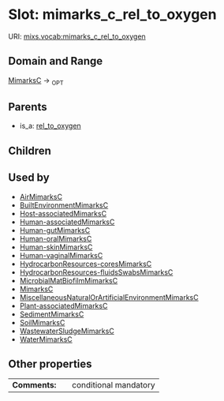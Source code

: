 
# Slot: mimarks_c_rel_to_oxygen




URI: [mixs.vocab:mimarks_c_rel_to_oxygen](https://w3id.org/mixs/vocab/mimarks_c_rel_to_oxygen)


## Domain and Range

[MimarksC](MimarksC.md) ->  <sub>OPT</sub> 

## Parents

 *  is_a: [rel_to_oxygen](rel_to_oxygen.md)

## Children


## Used by

 * [AirMimarksC](AirMimarksC.md)
 * [BuiltEnvironmentMimarksC](BuiltEnvironmentMimarksC.md)
 * [Host-associatedMimarksC](Host-associatedMimarksC.md)
 * [Human-associatedMimarksC](Human-associatedMimarksC.md)
 * [Human-gutMimarksC](Human-gutMimarksC.md)
 * [Human-oralMimarksC](Human-oralMimarksC.md)
 * [Human-skinMimarksC](Human-skinMimarksC.md)
 * [Human-vaginalMimarksC](Human-vaginalMimarksC.md)
 * [HydrocarbonResources-coresMimarksC](HydrocarbonResources-coresMimarksC.md)
 * [HydrocarbonResources-fluidsSwabsMimarksC](HydrocarbonResources-fluidsSwabsMimarksC.md)
 * [MicrobialMatBiofilmMimarksC](MicrobialMatBiofilmMimarksC.md)
 * [MimarksC](MimarksC.md)
 * [MiscellaneousNaturalOrArtificialEnvironmentMimarksC](MiscellaneousNaturalOrArtificialEnvironmentMimarksC.md)
 * [Plant-associatedMimarksC](Plant-associatedMimarksC.md)
 * [SedimentMimarksC](SedimentMimarksC.md)
 * [SoilMimarksC](SoilMimarksC.md)
 * [WastewaterSludgeMimarksC](WastewaterSludgeMimarksC.md)
 * [WaterMimarksC](WaterMimarksC.md)

## Other properties

|  |  |  |
| --- | --- | --- |
| **Comments:** | | conditional mandatory |

